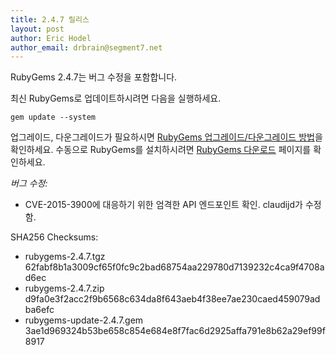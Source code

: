 ```yaml
---
title: 2.4.7 릴리스
layout: post
author: Eric Hodel
author_email: drbrain@segment7.net
---
```


RubyGems 2.4.7는 버그 수정을 포함합니다.

최신 RubyGems로 업데이트하시려면 다음을 실행하세요.

    gem update --system

업그레이드, 다운그레이드가 필요하시면 [RubyGems 업그레이드/다운그레이드 방법][upgrading]을 확인하세요. 수동으로 RubyGems를 설치하시려면 [RubyGems 다운로드][download] 페이지를 확인하세요.

_버그 수정:_

* CVE-2015-3900에 대응하기 위한 엄격한 API 엔드포인트 확인. claudijd가 수정함.


SHA256 Checksums:

* rubygems-2.4.7.tgz  
  62fabf8b1a3009cf65f0fc9c2bad68754aa229780d7139232c4ca9f4708ad6ec
* rubygems-2.4.7.zip  
  d9fa0e3f2acc2f9b6568c634da8f643aeb4f38ee7ae230caed459079adba6efc
* rubygems-update-2.4.7.gem  
  3ae1d969324b53be658c854e684e8f7fac6d2925affa791e8b62a29ef99f8917


[download]: https://rubygems.org/pages/download
[upgrading]: http://rubygems.rubyforge.org/rubygems-update/UPGRADING_rdoc.html

